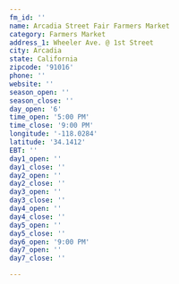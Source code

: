 ```yaml
---
fm_id: ''
name: Arcadia Street Fair Farmers Market
category: Farmers Market
address_1: Wheeler Ave. @ 1st Street
city: Arcadia
state: California
zipcode: '91016'
phone: ''
website: ''
season_open: ''
season_close: ''
day_open: '6'
time_open: '5:00 PM'
time_close: '9:00 PM'
longitude: '-118.0284'
latitude: '34.1412'
EBT: ''
day1_open: ''
day1_close: ''
day2_open: ''
day2_close: ''
day3_open: ''
day3_close: ''
day4_open: ''
day4_close: ''
day5_open: ''
day5_close: ''
day6_open: '9:00 PM'
day7_open: ''
day7_close: ''

---
```

